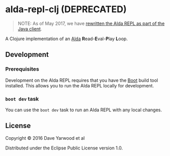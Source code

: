 # alda-repl-clj (DEPRECATED)

> NOTE: As of May 2017, we have [rewritten the Alda REPL as part of the Java client](https://github.com/alda-lang/alda/issues/154).

A Clojure implementation of an [Alda](https://github.com/alda-lang/alda) **R**ead-**E**val-**P**lay **L**oop.

## Development

### Prerequisites

Development on the Alda REPL requires that you have the [Boot](http://boot-clj.com) build tool installed. This allows you to run the Alda REPL locally for development.

### `boot dev` task

You can use the `boot dev` task to run an Alda REPL with any local changes.

## License

Copyright © 2016 Dave Yarwood et al

Distributed under the Eclipse Public License version 1.0.
